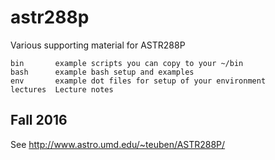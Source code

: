 # astr288p
Various supporting material for ASTR288P

    bin       example scripts you can copy to your ~/bin
    bash      example bash setup and examples
    env       example dot files for setup of your environment 
    lectures  Lecture notes

## Fall 2016
See http://www.astro.umd.edu/~teuben/ASTR288P/
